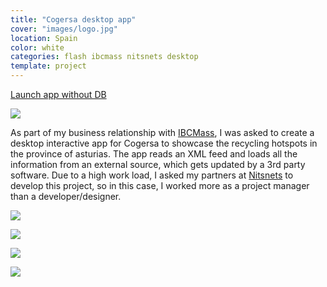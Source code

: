 ```yaml
---
title: "Cogersa desktop app"
cover: "images/logo.jpg"
location: Spain
color: white
categories: flash ibcmass nitsnets desktop
template: project
---
```


<p class="align-center">
<a class="btn" role="button" href="http://work.joanmira.com/desktop/cogersa/cms.swf" target="_blank">Launch app without DB</a>
</p>

![](/work/cogersa/images/1.png)

As part of my business relationship with [IBCMass](http://www.ibcmass.com/), I was asked to create a desktop interactive app for Cogersa to showcase the recycling hotspots in the province of asturias. The app reads an XML feed and loads all the information from an external source, which gets updated by a 3rd party software. Due to a high work load, I asked my partners at [Nitsnets](www.nitsnets.com) to develop this project, so in this case, I worked more as a project manager than a developer/designer.

![](/work/cogersa/images/2.jpg)

![](/work/cogersa/images/3.jpg)

![](/work/cogersa/images/4.jpg)

![](/work/cogersa/images/5.jpg)

